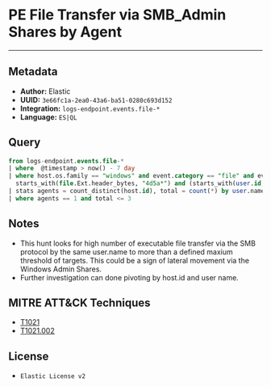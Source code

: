 # PE File Transfer via SMB_Admin Shares by Agent

---

## Metadata

- **Author:** Elastic
- **UUID:** `3e66fc1a-2ea0-43a6-ba51-0280c693d152`
- **Integration:** `logs-endpoint.events.file-*`
- **Language:** `ES|QL`

## Query

```sql
from logs-endpoint.events.file-*
| where  @timestamp > now() - 7 day 
| where host.os.family == "windows" and event.category == "file" and event.action != "deletion" and process.pid == 4 and 
  starts_with(file.Ext.header_bytes, "4d5a*") and (starts_with(user.id, "S-1-5-21-") or starts_with(user.id, "S-1-12-1-")) 
| stats agents = count_distinct(host.id), total = count(*) by user.name
| where agents == 1 and total <= 3
```

## Notes

- This hunt looks for high number of executable file transfer via the SMB protocol by the same user.name to more than a defined maxium threshold of targets. This could be a sign of lateral movement via the Windows Admin Shares.
- Further investigation can done pivoting by host.id and user name.
## MITRE ATT&CK Techniques

- [T1021](https://attack.mitre.org/techniques/T1021)
- [T1021.002](https://attack.mitre.org/techniques/T1021/002)

## License

- `Elastic License v2`
